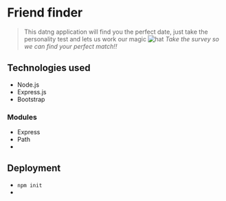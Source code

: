# Friend finder

>This datng application will find you the perfect date, just take the personality test and lets us work our magic ![hat]()
_Take the survey so we can find your perfect match!!_

## Technologies used 

* Node.js
* Express.js
* Bootstrap

### Modules

* Express
* Path
*

## Deployment 

* `npm init`
* 

